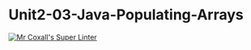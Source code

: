 # Unit2-03-Java-Populating-Arrays
[![Mr Coxall's Super Linter](https://github.com/ICS4U-Programming-SantiagoHewettSH/Unit2-03-Java-Populating-Arrays/workflows/Mr%20Coxall's%20Super%20Linter/badge.svg)](https://github.com/ICS4U-Programming-SantiagoHewettSH/Unit2-03-Java-Populating-Arrays/actions/)
